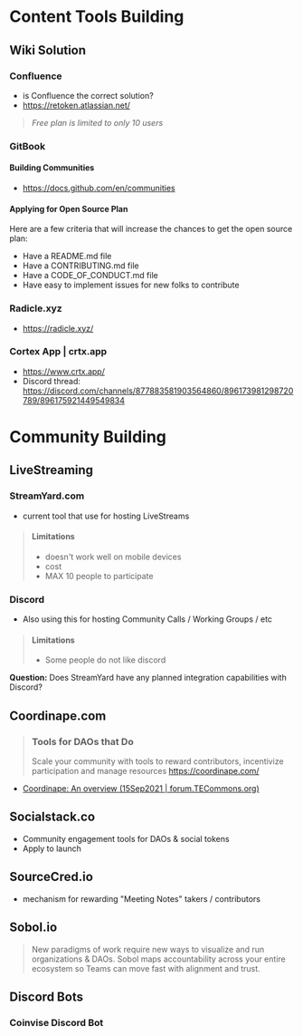 # Content Tools Building

## Wiki Solution

### Confluence
* is Confluence the correct solution?
* https://retoken.atlassian.net/

> *Free plan is limited to only 10 users*

### GitBook

#### Building Communities
* https://docs.github.com/en/communities

#### Applying for Open Source Plan

Here are a few criteria that will increase the chances to get the open source plan:

* Have a README.md file
* Have a CONTRIBUTING.md file
* Have a CODE_OF_CONDUCT.md file
* Have easy to implement issues for new folks to contribute

### Radicle.xyz
* https://radicle.xyz/

### Cortex App | crtx.app
* https://www.crtx.app/
* Discord thread: https://discord.com/channels/877883581903564860/896173981298720789/896175921449549834

# Community Building

## LiveStreaming

### StreamYard.com
- current tool that use for hosting LiveStreams
> #### Limitations
> * doesn't work well on mobile devices
> * cost
> * MAX 10 people to participate

### Discord
- Also using this for hosting Community Calls / Working Groups / etc
> #### Limitations
> * Some people do not like discord

__**Question:**__
Does StreamYard have any planned integration capabilities with Discord?

## Coordinape.com
> ### Tools for DAOs that Do
> Scale your community with tools to reward contributors, incentivize participation and manage resources
https://coordinape.com/
> 
* [Coordinape: An overview (15Sep2021 | forum.TECommons.org)](https://forum.tecommons.org/t/coordinape-an-overview/616)

## Socialstack.co
* Community engagement tools for DAOs & social tokens
* Apply to launch

## SourceCred.io
- mechanism for rewarding "Meeting Notes" takers / contributors

## Sobol.io
> New paradigms of work require new ways to visualize and run organizations & DAOs. Sobol maps accountability across your entire ecosystem so Teams can move fast with alignment and trust.

## Discord Bots

### Coinvise Discord Bot
